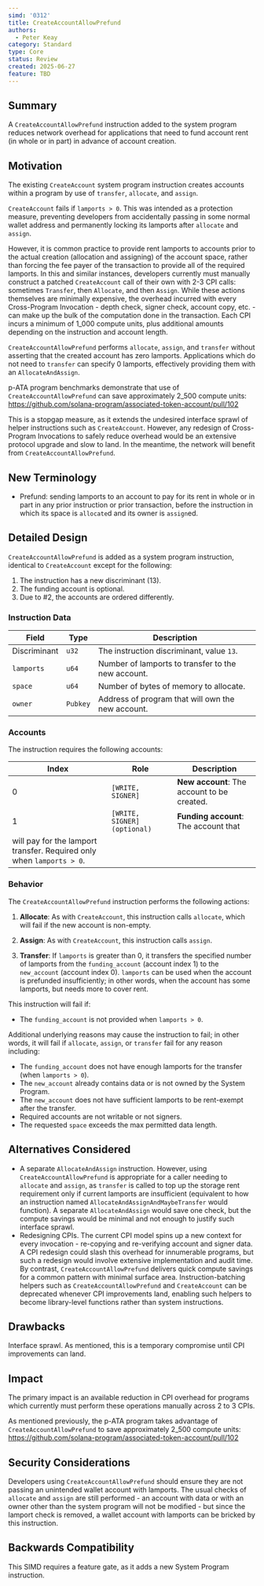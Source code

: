 ```yaml
---
simd: '0312'
title: CreateAccountAllowPrefund
authors:
  - Peter Keay
category: Standard
type: Core
status: Review
created: 2025-06-27
feature: TBD
---
```


## Summary

A `CreateAccountAllowPrefund` instruction added to the system program reduces
network overhead for applications that need to fund account rent (in whole
or in part) in advance of account creation.

## Motivation

The existing `CreateAccount` system program instruction creates accounts
within a program by use of `transfer`, `allocate`, and `assign`.

`CreateAccount` fails if `lamports > 0`. This was intended as a protection
measure, preventing developers from accidentally passing in some normal
wallet address and permanently locking its lamports after `allocate` and
`assign`.

However, it is common practice to provide rent lamports to accounts prior to
the actual creation (allocation and assigning) of the account space, rather
than forcing the fee payer of the transaction to provide all of the required
lamports. In this and similar instances, developers currently must manually
construct a patched `CreateAccount` call of their own with 2-3 CPI calls:
sometimes `Transfer`, then `Allocate`, and then `Assign`. While these
actions themselves are minimally expensive, the overhead incurred
with every Cross-Program Invocation - depth check, signer check,
account copy, etc. - can make up the bulk of the computation done in the
transaction. Each CPI incurs a minimum of 1_000 compute units, plus
additional amounts depending on the instruction and account length.

`CreateAccountAllowPrefund` performs `allocate`, `assign`, and `transfer`
without asserting that the created account has zero lamports. Applications
which do not need to `transfer` can specify 0 lamports, effectively providing
them with an `AllocateAndAssign`.

p-ATA program benchmarks demonstrate that use of `CreateAccountAllowPrefund`
can save approximately 2_500 compute units:
https://github.com/solana-program/associated-token-account/pull/102

This is a stopgap measure, as it extends the undesired interface sprawl of
helper instructions such as `CreateAccount`. However, any redesign of
Cross-Program Invocations to safely reduce overhead would be an extensive
protocol upgrade and slow to land. In the meantime, the network will benefit
from `CreateAccountAllowPrefund`.

## New Terminology

* Prefund: sending lamports to an account to pay for its rent in whole or in
part in any prior instruction or prior transaction, before the instruction in
which its space is `allocate`d and its owner is `assign`ed.

## Detailed Design

`CreateAccountAllowPrefund` is added as a system program instruction, identical
to `CreateAccount` except for the following:

1. The instruction has a new discriminant (13).
2. The funding account is optional.
3. Due to #2, the accounts are ordered differently.

### Instruction Data

| Field | Type | Description |
|---|---|---|
| Discriminant | `u32` | The instruction discriminant, value `13`. |
| `lamports` | `u64` | Number of lamports to transfer to the new account. |
| `space` | `u64` | Number of bytes of memory to allocate. |
| `owner` | `Pubkey` | Address of program that will own the new account. |

### Accounts

The instruction requires the following accounts:

| Index | Role | Description |
|---|---|---|
| 0 | `[WRITE, SIGNER]` | **New account**: The account to be created. |
| 1 | `[WRITE, SIGNER] (optional)` | **Funding account**: The account that
will pay for the lamport transfer. Required only when `lamports > 0`. |

### Behavior

The `CreateAccountAllowPrefund` instruction performs the following actions:

1. **Allocate**: As with `CreateAccount`, this instruction calls `allocate`,
which will fail if the new account is non-empty.

2. **Assign**: As with `CreateAccount`, this instruction calls `assign`.

3. **Transfer**: If `lamports` is greater than 0, it transfers the
specified number of lamports from the `funding_account` (account index 1)
to the `new_account` (account index 0).
`lamports` can be used when the account is prefunded insufficiently; in other
words, when the account has some lamports, but needs more to cover rent.

This instruction will fail if:

* The `funding_account` is not provided when `lamports > 0`.

Additional underlying reasons may cause the instruction to fail; in other
words, it will fail if `allocate`, `assign`, or `transfer` fail for any
reason including:

* The `funding_account` does not have enough lamports for the transfer (when
`lamports > 0`).
* The `new_account` already contains data or is not owned by the System
Program.
* The `new_account` does not have sufficient lamports to be rent-exempt
after the transfer.
* Required accounts are not writable or not signers.
* The requested `space` exceeds the max permitted data length. 

## Alternatives Considered

* A separate `AllocateAndAssign` instruction. However, using
`CreateAccountAllowPrefund` is appropriate for a caller needing to `allocate`
and `assign`, as `transfer` is called to top up the storage rent
requirement only if current lamports are insufficient (equivalent to how an
instruction named `AllocateAndAssignAndMaybeTransfer` would function).
A separate `AllocateAndAssign` would save one check, but the compute savings
would be minimal and not enough to justify such interface sprawl.
* Redesigning CPIs. The current CPI model spins up a new context for every
invocation - re-copying and re-verifying account and signer data. A CPI
redesign ​could slash this overhead for innumerable programs, but such a
redesign would involve extensive implementation and audit time. By contrast,
`CreateAccountAllowPrefund` delivers quick compute savings for a common pattern
with minimal surface area. Instruction-batching helpers such as
`CreateAccountAllowPrefund` and `CreateAccount` can be deprecated whenever
CPI improvements land, enabling such helpers to become library-level functions
rather than system instructions.

## Drawbacks

Interface sprawl. As mentioned, this is a temporary compromise until
CPI improvements can land.

## Impact

The primary impact is an available reduction in CPI overhead for programs
which currently must perform these operations manually across 2 to 3
CPIs.

As mentioned previously, the p-ATA program takes advantage of
`CreateAccountAllowPrefund` to save approximately 2_500 compute units:
https://github.com/solana-program/associated-token-account/pull/102

## Security Considerations

Developers using `CreateAccountAllowPrefund` should ensure they are not
passing an unintended wallet account with lamports. The usual checks of
`allocate` and `assign` are still performed - an account with data or with
an owner other than the system program will not be modified - but since
the lamport check is removed, a wallet account with lamports can be bricked
by this instruction.

## Backwards Compatibility

This SIMD requires a feature gate, as it adds a new System Program
instruction.
